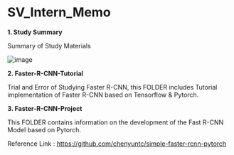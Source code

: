 # SV_Intern_Memo
  
  
**1. Study Summary**

Summary of Study Materials
  
  ![image](https://user-images.githubusercontent.com/84533279/177496697-5df3631c-d523-42b4-b88d-319e025da226.png)
 
 
  
**2. Faster-R-CNN-Tutorial**

Trial and Error of Studying Faster R-CNN, this FOLDER includes Tutorial implementation of Faster R-CNN based on Tensorflow & Pytorch.
 
 
 
**3. Faster-R-CNN-Project**

This FOLDER contains information on the development of the Fast R-CNN Model based on Pytorch.

Reference Link : https://github.com/chenyuntc/simple-faster-rcnn-pytorch
